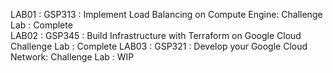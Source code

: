 LAB01 : GSP313 : Implement Load Balancing on Compute Engine: Challenge Lab : Complete  
LAB02 : GSP345 : Build Infrastructure with Terraform on Google Cloud Challenge Lab : Complete
LAB03 : GSP321 : Develop your Google Cloud Network: Challenge Lab : WIP 
